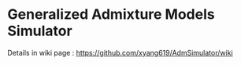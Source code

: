 Generalized Admixture Models Simulator
========
Details in wiki page : https://github.com/xyang619/AdmSimulator/wiki
